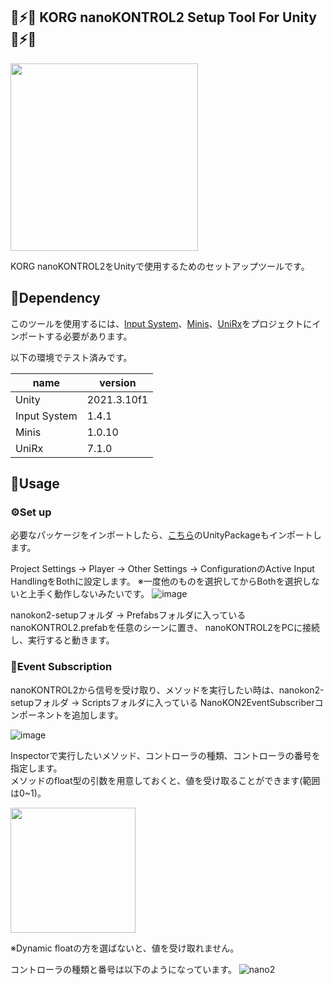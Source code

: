 💜⚡💜 KORG nanoKONTROL2 Setup Tool For Unity 💜⚡💜
-------

<img src="https://user-images.githubusercontent.com/15060080/210543288-45508b9e-0784-4f06-b6e1-e76c017e96fc.gif" width="300">

KORG nanoKONTROL2をUnityで使用するためのセットアップツールです。

📎Dependency
-------

このツールを使用するには、[Input System](https://forpro.unity3d.jp/unity_pro_tips/2021/05/20/1957/)、[Minis](https://github.com/keijiro/Minis)、[UniRx](https://assetstore.unity.com/packages/tools/integration/unirx-reactive-extensions-for-unity-17276)をプロジェクトにインポートする必要があります。

以下の環境でテスト済みです。
<table>
  <thead>
    <tr>
      <th>name</th> <th>version</th>
    </tr>
  </thead>
  <tr>
    <td> Unity </td> <td>2021.3.10f1</td>
  </tr>
  <tr>
    <td> Input System </td> <td>1.4.1</td>
  </tr>
  <tr>
    <td> Minis </td> <td>1.0.10</td>
  </tr>
  <tr>
    <td> UniRx </td> <td>7.1.0</td>
  </tr>
</table>

📘Usage
-------
### ⚙️Set up

必要なパッケージをインポートしたら、[こちら](https://github.com/W0NYV/nanokon2-setup/releases/tag/v1-0-1)のUnityPackageもインポートします。

Project Settings -> Player -> Other Settings -> ConfigurationのActive Input HandlingをBothに設定します。
※一度他のものを選択してからBothを選択しないと上手く動作しないみたいです。
![image](https://user-images.githubusercontent.com/15060080/210549116-047e1931-5fc9-48ab-bddb-787926001dd3.png)

nanokon2-setupフォルダ -> Prefabsフォルダに入っているnanoKONTROL2.prefabを任意のシーンに置き、
nanoKONTROL2をPCに接続し、実行すると動きます。

### 📄Event Subscription

nanoKONTROL2から信号を受け取り、メソッドを実行したい時は、nanokon2-setupフォルダ -> Scriptsフォルダに入っている
NanoKON2EventSubscriberコンポーネントを追加します。

![image](https://user-images.githubusercontent.com/15060080/210551357-eff10c0b-3871-4734-9d3e-9377b5b0a237.png)

Inspectorで実行したいメソッド、コントローラの種類、コントローラの番号を指定します。  
メソッドのfloat型の引数を用意しておくと、値を受け取ることができます(範囲は0~1)。

<img src="https://user-images.githubusercontent.com/15060080/210552030-d97443f5-64f3-43a1-8375-7eee71f95e57.png" width="200">

※Dynamic floatの方を選ばないと、値を受け取れません。

コントローラの種類と番号は以下のようになっています。
![nano2](https://user-images.githubusercontent.com/15060080/210558725-2fe7d961-2586-4415-bc13-184c5a3ab4fa.png)

